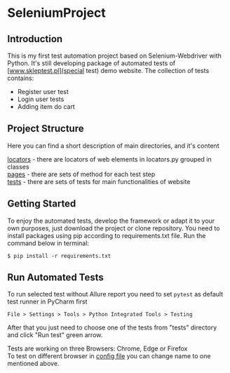 # SeleniumProject

## Introduction
This is my first test automation project based on Selenium-Webdriver with Python. It's still developing package of
automated tests of [www.skleptest.pl](special test) demo website. The collection of tests contains:
* Register user test
* Login user tests
* Adding item do cart

## Project Structure
Here you can find a short description of main directories, and it's content

[locators](locators) - there are locators of web elements in locators.py grouped in classes\
[pages](pages) - there are sets of method for each test step\
[tests](tests) - there are sets of tests for main functionalities of website

## Getting Started
To enjoy the automated tests, develop the framework or adapt it to your own purposes, just download the project or clone
repository. You need to install packages using pip according to requirements.txt file. Run the command below in
terminal:
```
$ pip install -r requirements.txt
```

## Run Automated Tests
To run selected test without Allure report you need to set `pytest` as default test runner in PyCharm first
```
File > Settings > Tools > Python Integrated Tools > Testing
```
After that you just need to choose one of the tests from "tests" directory and click "Run test" green arrow.

Tests are working on three Browsers: Chrome, Edge or Firefox\
To test on different browser in [config file](config.json) you can change name to one mentioned above. 
